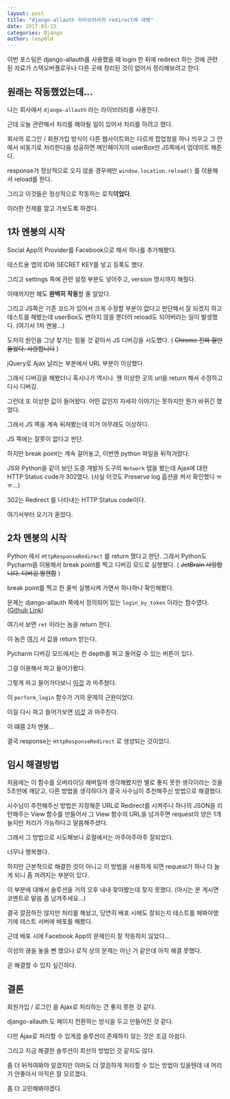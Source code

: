```yaml
---
layout: post
title: "django-allauth 라이브러리의 redirect에 대해"
date: 2017-03-15
categories: Django
author: leop0ld
---
```


이번 포스팅은 django-allauth를 사용했을 때 login 한 뒤에 redirect 하는 것에 관련된 자료가 스택오버플로우나 다른 곳에 정리된 것이 없어서 정리해보려고 한다.

## 원래는 작동했었는데...

나는 회사에서 `django-allauth` 라는 라이브러리를 사용한다.

근데 오늘 관련해서 처리를 해야될 일이 있어서 처리를 하려고 했다.

회사의 로그인 / 회원가입 방식이 다른 웹사이트와는 다르게 팝업창을 하나 띄우고 그 안에서 비동기로 처리한다음 성공하면 메인페이지의 userBox만 JS쪽에서 업데이트 해준다.

response가 정상적으로 오지 않을 경우에만 `window.location.reload()` 를 이용해서 reload를 한다.

그리고 이것들은 정상적으로 작동하는 로직**이었다**.

이러한 전제를 깔고 가보도록 하겠다.

## 1차 멘붕의 시작

Social App의 Provider를 Facebook으로 해서 하나를 추가해봤다.

테스트용 앱의 ID와 SECRET KEY를 넣고 등록도 했다.

그리고 settings 쪽에 관련 설정 부분도 넣어주고, version 명시까지 해줬다.

이때까지만 해도 **완벽히 작동**할 줄 알았다.

그리고 JS쪽은 기존 코드가 있어서 크게 수정할 부분이 없다고 판단해서 잘 되겠지 하고 테스트를 해봤는데 userBox도 변하지 않을 뿐더러 reload도 되어버리는 일이 발생했다. (여기서 1차 멘붕...)

도저히 원인을 그냥 찾기는 힘들 것 같아서 JS 디버깅을 시도헀다. ( ~~Chrome 진짜 잘만들었다. 사랑합니다~~ )

jQuery로 Ajax 날리는 부분에서 URL 부분이 이상했다.

그래서 디버깅을 해봤더니 혹시나가 역시나. 웬 이상한 곳의 url을 return 해서 수정하고 다시 디버깅.

그런데 또 이상한 값이 들어왔다. 어떤 값인지 자세히 이야기는 못하지만 뭔가 바뀌긴 했었다.

그래서 JS 쪽을 계속 뒤져봤는데 이거 아무래도 이상하다.

JS 쪽에는 잘못이 없다고 판단.

하지만 break point는 계속 걸어놓고, 이번엔 python 파일을 뒤적거렸다.

JS와 Python을 같이 보던 도중 개발자 도구의 `Network` 탭을 봤는데 Ajax에 대한 HTTP Status code가 302였다. (사실 이것도 Preserve log 옵션을 켜서 확인했다 ㅠㅠ...)

302는 Redirect 를 나타내는 HTTP Status code이다.

여기서부터 오기가 돋았다.

## 2차 멘붕의 시작

Python 에서 `HttpResponseRedirect` 를 return 했다고 판단. 그래서 Python도 Pycharm을 이용해서 break point를 찍고 디버깅 모드로 실행했다. ( ~~JetBrain 사랑합니다. 디버깅 짱편함~~ )

break point를 찍고 한 줄씩 실행시켜 가면서 하나하나 확인해봤다.

문제는 django-allauth 쪽에서 정의되어 있는 `login_by_token` 이라는 함수였다. (<a href="https://github.com/pennersr/django-allauth/blob/master/allauth/socialaccount/providers/facebook/views.py#L73" target="_blank">Github Link</a>)

여기서 보면 `ret` 이라는 놈을 return 한다.

이 놈은 <a href="https://github.com/pennersr/django-allauth/blob/master/allauth/socialaccount/providers/facebook/views.py#L114" target="_blank">여기</a> 서 값을 return 받는다.

Pycharm 디버깅 모드에서는 한 depth를 파고 들어갈 수 있는 버튼이 있다.

그걸 이용해서 파고 들어가봤다.

그렇게 파고 들어가다보니 <a href="https://github.com/pennersr/django-allauth/blob/master/allauth/socialaccount/helpers.py#L56" target="_blank">이것</a> 과 마주쳤다.

이 `perform_login` 함수가 거의 문제의 근원이었다.

이걸 다시 파고 들어가보면 <a href="https://github.com/pennersr/django-allauth/blob/master/allauth/account/utils.py#L146" target="_blank">이것</a> 과 마주친다.

이 떄쯤 2차 멘붕...

결국 response는 `HttpResponseRedirect` 로 생성되는 것이었다.

## 임시 해결방법

처음에는 이 함수를 오버라이딩 해버릴까 생각해봤지만 별로 좋지 못한 생각이라는 것을 5초만에 깨닫고, 다른 방법을 생각하다가 결국 사수님이 추천해주신 방법으로 해결했다.

사수님이 추천해주신 방법은 지정해준 URL로 Redirect를 시켜주니 하나의 JSON을 리턴해주는 View 함수를 만들어서 그 View 함수의 URL을 넘겨주면 request의 양은 1개 늘지만 처리가 가능하다고 말씀해주셨다.

그래서 그 방법으로 시도해보니 로컬에서는 아주아주아주 잘되었다.

너무나 행복했다.

하지만 근본적으로 해결한 것이 아니고 이 방법을 사용하게 되면 request가 하나 더 늘게 되니 좀 꺼려지는 부분이 있다.

이 부분에 대해서 솔루션을 거의 오후 내내 찾아봤는데 찾지 못했다. (아시는 분 계시면 코멘트로 말씀 좀 남겨주세요...)

결국 깔끔하진 않지만 처리를 해놨고, 당연히 배포 시에도 잘되는지 테스트를 해봐야했기에 테스트 서버에 배포를 해봤다.

근데 배포 시에 Facebook App의 문제인지 잘 작동하지 않았다...

이성의 끊을 놓을 뻔 했으나 로직 상의 문제는 아닌 거 같은데 아직 해결 못했다.

곧 해결할 수 있지 싶긴하다.

## 결론

회원가입 / 로그인 을 Ajax로 처리하는 건 좋지 못한 것 같다.

django-allauth 도 페이지 전환하는 방식을 두고 만들어진 것 같다.

다만 Ajax로 처리할 수 있게끔 솔루션이 존재하지 않는 것은 조금 아쉽다.

그리고 지금 해결한 솔루션이 최선의 방법인 것 같지도 않다.

좀 더 뒤적여봐야 알겠지만 아마도 더 깔끔하게 처리할 수 있는 방법이 있을텐데 내 머리가 안좋아서 아직은 잘 모르겠다.

좀 더 고민해봐야겠다.
